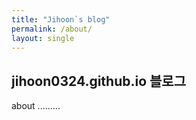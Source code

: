 ```yaml
---
title: "Jihoon`s blog"
permalink: /about/
layout: single
---
```


## jihoon0324.github.io 블로그

about ......... 